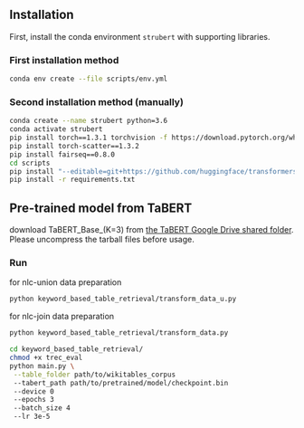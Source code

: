 ## Installation

First, install the conda environment `strubert` with supporting libraries.

### First installation method

```bash
conda env create --file scripts/env.yml
```

### Second installation method (manually)

```bash
conda create --name strubert python=3.6
conda activate strubert
pip install torch==1.3.1 torchvision -f https://download.pytorch.org/whl/cu100/torch_stable.html
pip install torch-scatter==1.3.2
pip install fairseq==0.8.0
cd scripts
pip install "--editable=git+https://github.com/huggingface/transformers.git@372a5c1ceec49b52c503707e9657bfaae7c236a0#egg=pytorch_pretrained_bert" --no-cache-dir
pip install -r requirements.txt
```

## Pre-trained model from TaBERT

download TaBERT_Base_(K=3) from [the TaBERT Google Drive shared folder](https://drive.google.com/drive/folders/1fDW9rLssgDAv19OMcFGgFJ5iyd9p7flg?usp=sharing). Please uncompress the tarball files before usage.


### Run

for nlc-union data preparation
```bash
python keyword_based_table_retrieval/transform_data_u.py
```

for nlc-join data preparation
```bash
python keyword_based_table_retrieval/transform_data.py
```

```bash
cd keyword_based_table_retrieval/
chmod +x trec_eval
python main.py \
 --table_folder path/to/wikitables_corpus
 --tabert_path path/to/pretrained/model/checkpoint.bin
 --device 0
 --epochs 3
 --batch_size 4
 --lr 3e-5
```
